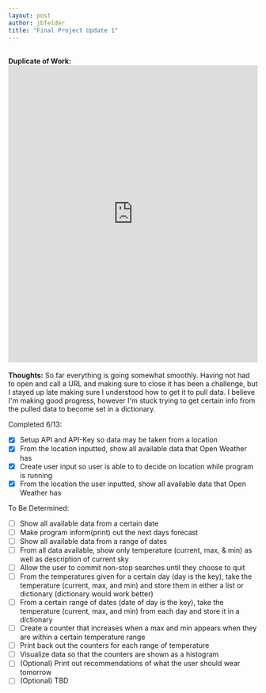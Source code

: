 ```yaml
---
layout: post
author: jbfelder
title: "Final Project Update 1"
---
```

</br>
<strong>Duplicate of Work:</strong>
<iframe src="https://trinket.io/embed/python3/5b36ca8632" width="100%" height="600" frameborder="0" marginwidth="0" marginheight="0" allowfullscreen></iframe>
</br>
</br>
<strong>Thoughts:</strong>
So far everything is going somewhat smoothly. Having not had to open and call a URL and making sure to close it has been a challenge, but I stayed up late making sure I understood how to get it to pull data. I believe I'm making good progress, however I'm stuck trying to get certain info from the pulled data to become set in a dictionary. 

Completed 6/13:

- [x] Setup API and API-Key so data may be taken from a location
- [x] From the location inputted, show all available data that Open Weather has
- [x] Create user input so user is able to to decide on location while program is running
- [x] From the location the user inputted, show all available data that Open Weather has

To Be Determined:

- [ ] Show all available data from a certain date
- [ ] Make program inform(print) out the next days forecast
- [ ] Show all available data from a range of dates
- [ ] From all data available, show only temperature (current, max, & min) as well as description of current sky
- [ ] Allow the user to commit non-stop searches until they choose to quit
- [ ] From the temperatures given for a certain day (day is the key), take the temperature (current, max, and min) and store them in either a list or dictionary (dictionary would work better)
- [ ] From a certain range of dates (date of day is the key), take the temperature (current, max, and min) from each day and store it in a dictionary
- [ ] Create a counter that increases when a max and min appears when they are within a certain temperature range
- [ ] Print back out the counters for each range of temperature
- [ ] Visualize data so that the counters are shown as a histogram
- [ ] (Optional) Print out recommendations of what the user should wear tomorrow
- [ ] (Optional) TBD
